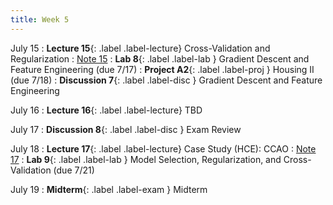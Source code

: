 ```yaml
---
title: Week 5
---
```


July 15
: **Lecture 15**{: .label .label-lecture} Cross-Validation and Regularization
    : [Note 15](https://ds100.org/course-notes/cv_regularization/cv_reg.html)
: **Lab 8**{: .label .label-lab }  Gradient Descent and Feature Engineering (due 7/17)
: **Project A2**{: .label .label-proj } Housing II (due 7/18)
: **Discussion 7**{: .label .label-disc } Gradient Descent and Feature Engineering

July 16
: **Lecture 16**{: .label .label-lecture} TBD

July 17
: **Discussion 8**{: .label .label-disc } Exam Review

July 18
: **Lecture 17**{: .label .label-lecture} Case Study (HCE): CCAO
    : [Note 17](https://ds100.org/course-notes/case_study_HCE/case_study_HCE.html)
: **Lab 9**{: .label .label-lab }  Model Selection, Regularization, and Cross-Validation (due 7/21)

July 19
: **Midterm**{: .label .label-exam } Midterm